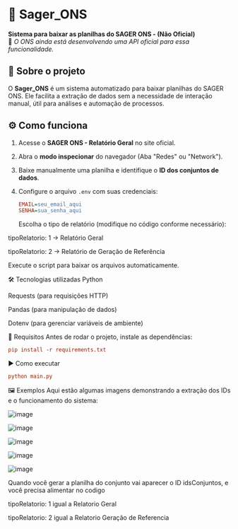 # 🚀 Sager_ONS  

**Sistema para baixar as planilhas do SAGER ONS - (Não Oficial)**  
📢 *O ONS ainda está desenvolvendo uma API oficial para essa funcionalidade.*  

## 📌 Sobre o projeto  

O **Sager_ONS** é um sistema automatizado para baixar planilhas do SAGER ONS. Ele facilita a extração de dados sem a necessidade de interação manual, útil para análises e automação de processos.  

## ⚙️ Como funciona  

1. Acesse o **SAGER ONS - Relatório Geral** no site oficial.  
2. Abra o **modo inspecionar** do navegador (Aba "Redes" ou "Network").  
3. Baixe manualmente uma planilha e identifique o **ID dos conjuntos de dados**.  
4. Configure o arquivo `.env` com suas credenciais:  

   ```ini
   EMAIL=seu_email_aqui
   SENHA=sua_senha_aqui
    ```
   Escolha o tipo de relatório (modifique no código conforme necessário):

tipoRelatorio: 1 → Relatório Geral

tipoRelatorio: 2 → Relatório de Geração de Referência

Execute o script para baixar os arquivos automaticamente.

🛠️ Tecnologias utilizadas
Python

Requests (para requisições HTTP)

Pandas (para manipulação de dados)

Dotenv (para gerenciar variáveis de ambiente)

📌 Requisitos
Antes de rodar o projeto, instale as dependências:

 ```ini
pip install -r requirements.txt
 ```
▶️ Como executar
 ```ini
python main.py
 ```
🖼 Exemplos
Aqui estão algumas imagens demonstrando a extração dos IDs e o funcionamento do sistema:




![image](https://github.com/user-attachments/assets/a0ae5e99-8567-46eb-b01a-fc1055022603)


![image](https://github.com/user-attachments/assets/8e0aa050-c12c-4e5c-a71f-92603e667812)


![image](https://github.com/user-attachments/assets/89eabf52-6fdf-4c7d-9a66-5749e25dea4f)



![image](https://github.com/user-attachments/assets/321476d8-095f-4ca3-b425-c60ba0db0dc0)



![image](https://github.com/user-attachments/assets/2285f643-3088-4ddb-bfaf-7b3710325619)

Quando você gerar a planilha do conjunto vai aparecer o ID idsConjuntos, e você precisa alimentar no codigo


tipoRelatorio: 1 igual a Relatorio Geral

tipoRelatorio: 2 igual a Relatorio Geração de Referencia




